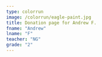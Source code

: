 ```yaml
---
type: colorrun
image: /colorrun/eagle-paint.jpg
title: Donation page for Andrew F.
fname: "Andrew"
lname: "F"
teacher: "NG"
grade: "2"
---
```


